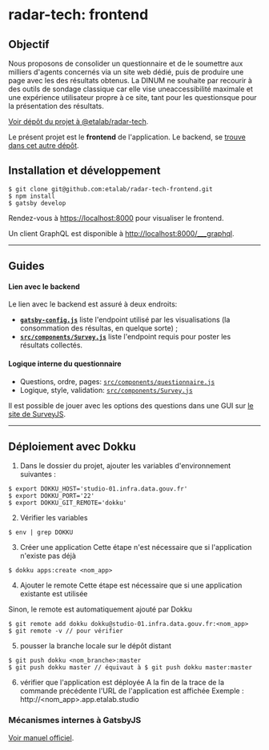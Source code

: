 # radar-tech: frontend

## Objectif
Nous proposons de consolider un questionnaire et de le soumettre aux milliers d'agents concernés via un site web dédié, puis de produire une page avec les des résultats obtenus. La DINUM ne souhaite par recourir à des outils de sondage classique car elle vise uneaccessibilité maximale et une expérience utilisateur propre à ce site, tant pour les questionsque pour la présentation des résultats.

[Voir dépôt du projet à @etalab/radar-tech](https://github.com/etalab/radar-tech).

Le présent projet est le **frontend** de l'application. Le backend, se [trouve dans cet autre dépôt](https://github.com/etalab/radar-tech-backend).


## Installation et développement

```
$ git clone git@github.com:etalab/radar-tech-frontend.git
$ npm install
$ gatsby develop
```

Rendez-vous à [https://localhost:8000](https://localhost:8000) pour visualiser le frontend.

Un client GraphQL est disponible à [http://localhost:8000/___graphql](http://localhost:8000/___graphql).

---

## Guides

#### Lien avec le backend
Le lien avec le backend est assuré à deux endroits:
- [**`gatsby-config.js`**](https://github.com/etalab/radar-tech-frontend/blob/master/gatsby-config.js#L44) liste l'endpoint utilisé par les visualisations (la consommation des résultas, en quelque sorte) ;
- [**`src/components/Survey.js`**](https://github.com/etalab/radar-tech-frontend/blob/master/src/components/Survey.js#L67) liste l'endpoint requis pour poster les résultats collectés.

#### Logique interne du questionnaire

- Questions, ordre, pages: [`src/components/questionnaire.js`](https://github.com/etalab/radar-tech-frontend/blob/master/src/components/questionnaire.js)
- Logique, style, validation: [`src/components/Survey.js`](https://github.com/etalab/radar-tech-frontend/blob/master/src/components/Survey.js)

Il est possible de jouer avec les options des questions dans une GUI sur [le site de SurveyJS](https://surveyjs.io/create-survey).

---

## Déploiement avec Dokku
1. Dans le dossier du projet, ajouter les variables d'environnement suivantes :
```
$ export DOKKU_HOST='studio-01.infra.data.gouv.fr'
$ export DOKKU_PORT='22'
$ export DOKKU_GIT_REMOTE='dokku'
```

2. Vérifier les variables
```
$ env | grep DOKKU
```

3. Créer une application
Cette étape n'est nécessaire que si l'application n'existe pas déjà
```
$ dokku apps:create <nom_app>
```
4. Ajouter le remote 
Cette étape est nécessaire que si une application existante est utilisée

Sinon, le remote est automatiquement ajouté par Dokku
```
$ git remote add dokku dokku@studio-01.infra.data.gouv.fr:<nom_app>
$ git remote -v // pour vérifier
```

5. pousser la branche locale sur le dépôt distant
```
$ git push dokku <nom_branche>:master
$ git push dokku master // équivaut à $ git push dokku master:master
```

6. vérifier que l'application est déployée
A la fin de la trace de la commande précédente l'URL de l'application est affichée
Exemple : http://<nom_app>.app.etalab.studio


### Mécanismes internes à GatsbyJS

[Voir manuel officiel](https://github.com/etalab/radar-tech-frontend/blob/master/gatsby-README.md).
